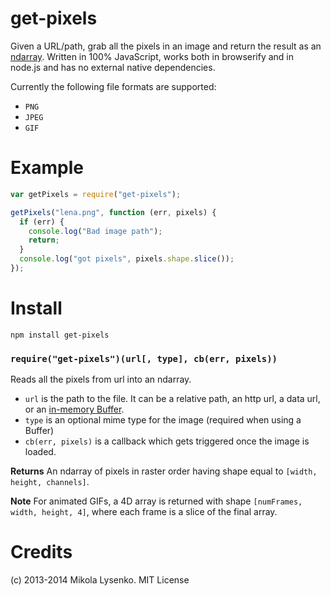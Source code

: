 # get-pixels

Given a URL/path, grab all the pixels in an image and return the result as an [ndarray](https://github.com/mikolalysenko/ndarray). Written in 100% JavaScript, works both in browserify and in node.js and has no external native dependencies.

Currently the following file formats are supported:

- `PNG`
- `JPEG`
- `GIF`

# Example

```javascript
var getPixels = require("get-pixels");

getPixels("lena.png", function (err, pixels) {
  if (err) {
    console.log("Bad image path");
    return;
  }
  console.log("got pixels", pixels.shape.slice());
});
```

# Install

    npm install get-pixels

### `require("get-pixels")(url[, type], cb(err, pixels))`

Reads all the pixels from url into an ndarray.

- `url` is the path to the file. It can be a relative path, an http url, a data url, or an [in-memory Buffer](http://nodejs.org/api/buffer.html).
- `type` is an optional mime type for the image (required when using a Buffer)
- `cb(err, pixels)` is a callback which gets triggered once the image is loaded.

**Returns** An ndarray of pixels in raster order having shape equal to `[width, height, channels]`.

**Note** For animated GIFs, a 4D array is returned with shape `[numFrames, width, height, 4]`, where each frame is a slice of the final array.

# Credits

(c) 2013-2014 Mikola Lysenko. MIT License
